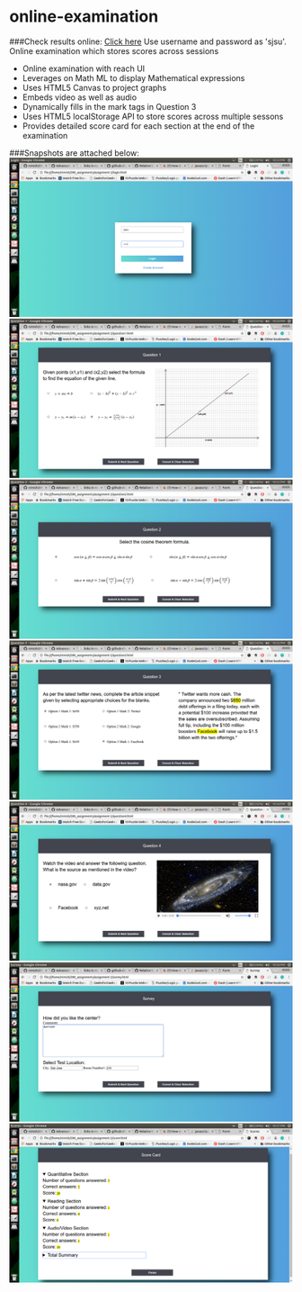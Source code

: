 # online-examination
###Check results online: [Click here](http://htmlpreview.github.io/?https://github.com/nimish2092/online-examination/blob/master/login.html)
Use username and password as 'sjsu'.
Online examination which stores scores across sessions
* Online examination with reach UI
* Leverages on Math ML to display Mathematical expressions
* Uses HTML5 Canvas to project graphs
* Embeds video as well as audio
* Dynamically fills in the mark tags in Question 3
* Uses HTML5 localStorage API to store scores across multiple sessons
* Provides detailed score card for each section at the end of the examination

###Snapshots are attached below:
![Login Page](https://github.com/nimish2092/online-examination/blob/master/snapshots/login.png)
![Question 1](https://github.com/nimish2092/online-examination/blob/master/snapshots/q1.png)
![Question 2](https://github.com/nimish2092/online-examination/blob/master/snapshots/q2.png)
![Question 3](https://github.com/nimish2092/online-examination/blob/master/snapshots/q3.png)
![Question 4](https://github.com/nimish2092/online-examination/blob/master/snapshots/q4.png)
![Survey Page](https://github.com/nimish2092/online-examination/blob/master/snapshots/survey.png)
![Score Card](https://github.com/nimish2092/online-examination/blob/master/snapshots/score.png)
